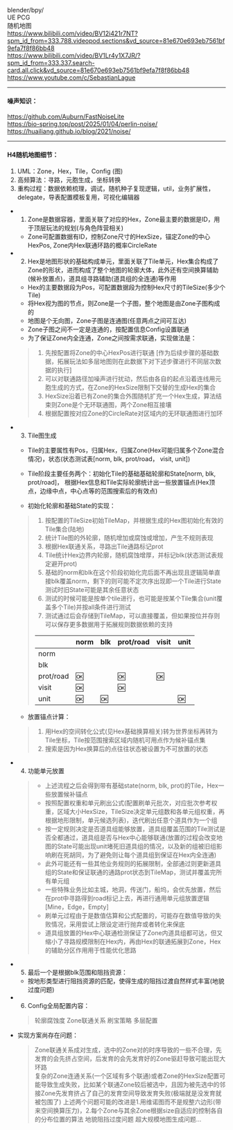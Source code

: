 blender/bpy/  
UE PCG  
随机地图  
https://www.bilibili.com/video/BV12i421r7NT?spm_id_from=333.788.videopod.sections&vd_source=81e670e693eb7561bf9efa7f8f86bb48  
https://www.bilibili.com/video/BV1Lr4y1X7JR/?spm_id_from=333.337.search-card.all.click&vd_source=81e670e693eb7561bf9efa7f8f86bb48  
https://www.youtube.com/c/SebastianLague  

---
#### 噪声知识：
https://github.com/Auburn/FastNoiseLite  
https://bio-spring.top/post/2025/01/04/perlin-noise/  
https://huailiang.github.io/blog/2021/noise/  

---
#### H4随机地图细节：  
1. UML：Zone，Hex，Tile，Config (图)  
2. 高频算法：寻路，元胞生成，坐标转换  
3. 重构过程：数据依赖梳理，调试，随机种子复现逻辑，util，业务扩展性，delegate，导表配置模板复用，可视化编辑器  

- 1. Zone是数据容器，里面关联了对应的Hex，Zone最主要的数据是ID，用于顶层玩法的规划(与角色阵营相关)
  - Zone可配置数据有ID，控制Zone尺寸的HexSize，锚定Zone的中心HexPos, Zone内Hex联通环路的概率CircleRate  
      
- 2. Hex是地图形状的基础构成单元，里面关联了Tile单元，Hex集合构成了Zone的形状，进而构成了整个地图的轮廓大体，此外还有空间换算辅助(候补放置点)，道具组寻路辅助(道具组的全连通)等作用    
  - Hex的主要数据段为Pos，可配置数据段为控制Hex尺寸的TileSize(多少个Tile)  
  - 将Hex视为图的节点，则Zone是一个子图，整个地图是由Zone子图构成的  
  - 地图是个无向图，Zone子图是连通图(任意两点之间可互达)  
  - Zone子图之间不一定是连通的，按配置信息Config设置联通  
  - 为了保证Zone内全连通，Zone之间按需求联通，实现做法是：  
  > 1. 先按配置将Zone的中心HexPos进行联通 [作为后续步骤的基础数据，拓展玩法如多层地图则在此数据下对下述步骤进行不同层次数据的执行]  
  > 2. 可以对联通路径加噪声进行扰动，然后由各自的起点沿着连线用元胞生成的方式，在Zone的HexSize限制下交替的生成Hex的集合
  > 3. HexSize沿着已有Zone的集合外围随机扩充一个Hex生成，算法结束则Zone是个无环联通图，两个Zone相互接壤  
  > 4. 根据配置按对应Zone的CircleRate对区域内的无环联通图进行加环  

- 3. Tile图生成  
  - Tile的主要属性有Pos，归属Hex，归属Zone(Hex可能归属多个Zone混合情况)，状态(状态测试表[norm, blk, prot/road， visit, unit])  
  - Tile阶段主要任务两个：初始化Tile的基础基础轮廓和State[norm, blk, prot/road]， 根据Hex信息和Tile实际轮廓统计出一些放置锚点(Hex顶点，边缘中点，中心点等的范围搜索后的有效点)
        
  - 初始化轮廓和基础State的实现：  
  > 1. 按配置的TileSize初始TileMap，并根据生成的Hex图初始化有效的Tile集合(陆地)  
  > 2. 统计Tile图的外轮廓，随机增加或腐蚀或增加，产生不规则表现  
  > 3. 根据Hex联通关系，寻路出Tile通路标记prot
  > 4. Tile统计Hex边界内轮廓，随机腐蚀增厚，并标记blk(状态测试表规定避开prot)  
  > 5. 基础的norm和blk在这个阶段初始化完后面不再出现且逻辑简单直接blk覆盖norm，剩下的则可能不定次序出现即一个Tile进行State测试时旧State可能是其余任意状态
  > 6. 测试的时候可能是按单个tile进行，也可能是按某个Tile集合(unit覆盖多个Tile)并按all条件进行测试
  > 7. 测试通过后会存储到TileMap，可以直接覆盖，但如果按位并存则可以保存更多数据用于拓展规则数据依赖的支持
  > 
  >   ||norm|blk|prot/road|visit|unit|
  >   |---|---|---|---|---|---|
  >   |norm||||||
  >   |blk||||||
  >   |prot/road|🆗||🆗|🆗||
  >   |visit|🆗||🆗|||
  >   |unit|🆗|🆗|||🆗|
      
  - 放置锚点计算：  
  > 1. 用Hex的空间转化公式(见Hex基础换算相关)转为世界坐标再转为Tile坐标，Tile按范围搜索区域内随机可用点作为候补锚点集  
  > 2. 搜索是因为Hex换算后的点往往状态被设置为不可放置的状态  

- 4. 功能单元放置  
  > - 上述流程之后会得到带有基础state(norm, blk, prot)的Tile，Hex一些放置候补锚点  
  > - 按照配置权重和单元刷出公式(配置刷单元批次，对应批次参考权重，区域大小HexSize，TileSize决定单元组数和各单元组权重，再根据地形限制，单元候选列表)，迭代刷出任意个道具作为一个组  
  > - 按一定规则决定是否道具组能够放置，道具组覆盖范围的Tile测试是否全都通过，道具组是否与Hex中心能够联通(放置的过程会改变地图的State可能出现unit堵死旧道具组的情况，以及新的组被旧组影响刷在死胡同，为了避免则让每个道具组到保证在Hex内全连通)  
  > - 此外可能还有一些其他业务规则的拓展限制，全部通过则更新道具组的State和保证联通的通路prot状态到TileMap，测试并覆盖完所有单元组  
  > - 一些特殊业务比如主城，地洞，传送门，船坞，会优先放置，然后在prot中寻路得到road标记上去，再进行通用单元组放置逻辑[Mine，Edge，Empty]  
  > - 刷单元过程由于是数值估算和公式配置的，可能存在数值导致的失败情况，采用尝试上限设定进行抛弃或者转化来保底  
  > - 道具组放置的Hex中心联通检测保证了Zone内道具组都可达，但又缩小了寻路规模限制在Hex内，再由Hex的联通拓展到Zone，Hex的辅助分区作用用于性能优化思路  
 
- 5. 最后一个是根据blk范围和阻挡资源：
  - 按地形类型进行阻挡资源的匹配，使得生成的阻挡过渡自然样式丰富(地貌过度问题)  
      
- 6. Config全局配置内容：  
  > 轮廓腐蚀度
    > Zone联通关系
    > 刷宝策略
    > 多层配置  
      
- 实现方案尚存在问题：
  > Zone联通关系成对生成，选中的Zone对的时序导致的一些不合理，先发育的会先挤占空间，后发育的会先发育好的Zone驱赶导致可能出现大环路  
  > 复杂的Zone连通关系(一个区域有多个联通)或者Zone的HexSize配置可能导致生成失败，比如某个联通Zone较后被选中，且因为被先选中的邻接Zone先发育挤占了自己的发育空间导致发育失败(极端就是没发育就被包围了)
  > 上述两个问题可能的改进是1.用维诺图而不是规整六边形(带来空间换算压力)，2.每个Zone与其余Zone根据size自适应的控制各自的分布位置的算法
  > 地貌阻挡过度问题
  > 超大规模地图生成问题...
